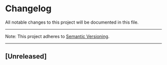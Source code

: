# Changelog

All notable changes to this project will be documented in this file.

***
Note: This project adheres to [Semantic Versioning](https://semver.org/spec/v2.0.0.html).
***

## [Unreleased]
